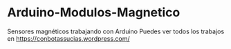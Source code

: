 # Arduino-Modulos-Magnetico
Sensores magnéticos trabajando con Arduino 
Puedes ver todos los trabajos en https://conbotassucias.wordpress.com/

